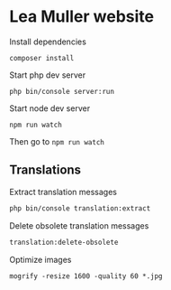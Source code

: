 # Lea Muller website

Install dependencies

`composer install`

Start php dev server

`php bin/console server:run`
  
Start node dev server

`npm run watch`


 Then go to `npm run watch`


Translations
--- 
Extract translation messages
``` bash
php bin/console translation:extract
```

Delete obsolete translation messages
``` bash
translation:delete-obsolete
```

Optimize images
```
mogrify -resize 1600 -quality 60 *.jpg
```
